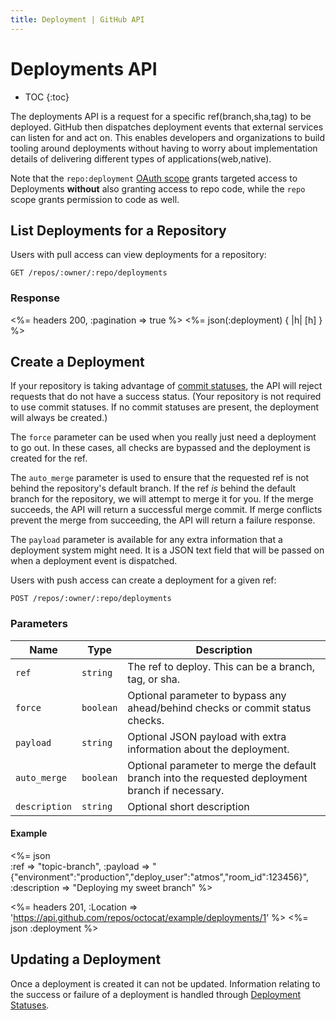 ```yaml
---
title: Deployment | GitHub API
---
```


# Deployments API

* TOC
{:toc}

The deployments API is a request for a specific ref(branch,sha,tag) to be
deployed. GitHub then dispatches deployment events that external services can
listen for and act on. This enables developers and organizations to build
tooling around deployments without having to worry about implementation details
of delivering different types of applications(web,native).

Note that the `repo:deployment` [OAuth scope](/v3/oauth/#scopes) grants targeted
access to Deployments **without** also granting access to repo code, while the
`repo` scope grants permission to code as well.

## List Deployments for a Repository

Users with pull access can view deployments for a repository:

    GET /repos/:owner/:repo/deployments

### Response

<%= headers 200, :pagination => true %>
<%= json(:deployment) { |h| [h] } %>

## Create a Deployment

If your repository is taking advantage of [commit statuses](/v3/repos/statuses),
the API will reject requests that do not have a success status. (Your repository
is not required to use commit statuses. If no commit statuses are present, the
deployment will always be created.)

The `force` parameter can be used when you really just need a deployment to go
out. In these cases, all checks are bypassed and the deployment is created for
the ref.

The `auto_merge` parameter is used to ensure that the requested ref is not
behind the repository's default branch. If the ref *is* behind the default
branch for the repository, we will attempt to merge it for you. If the merge
succeeds, the API will return a successful merge commit. If merge conflicts
prevent the merge from succeeding, the API will return a failure response.

The `payload` parameter is available for any extra information that a
deployment system might need. It is a JSON text field that will be passed on
when a deployment event is dispatched.

Users with push access can create a deployment for a given ref:

    POST /repos/:owner/:repo/deployments

### Parameters

Name | Type | Description
-----|------|--------------
`ref`|`string`| The ref to deploy. This can be a branch, tag, or sha.
`force`|`boolean`| Optional parameter to bypass any ahead/behind checks or commit status checks.
`payload`|`string` | Optional JSON payload with extra information about the deployment.
`auto_merge`|`boolean`| Optional parameter to merge the default branch into the requested deployment branch if necessary.
`description`|`string` | Optional short description

#### Example

<%= json \
  :ref           => "topic-branch",
  :payload       => "{\"environment\":\"production\",\"deploy_user\":\"atmos\",\"room_id\":123456}",
  :description   => "Deploying my sweet branch"
%>

<%= headers 201,
      :Location =>
'https://api.github.com/repos/octocat/example/deployments/1' %>
<%= json :deployment %>

## Updating a Deployment

Once a deployment is created it can not be updated. Information relating to the
success or failure of a deployment is handled through [Deployment Statuses](/v3/repos/deployment_statuses/).
